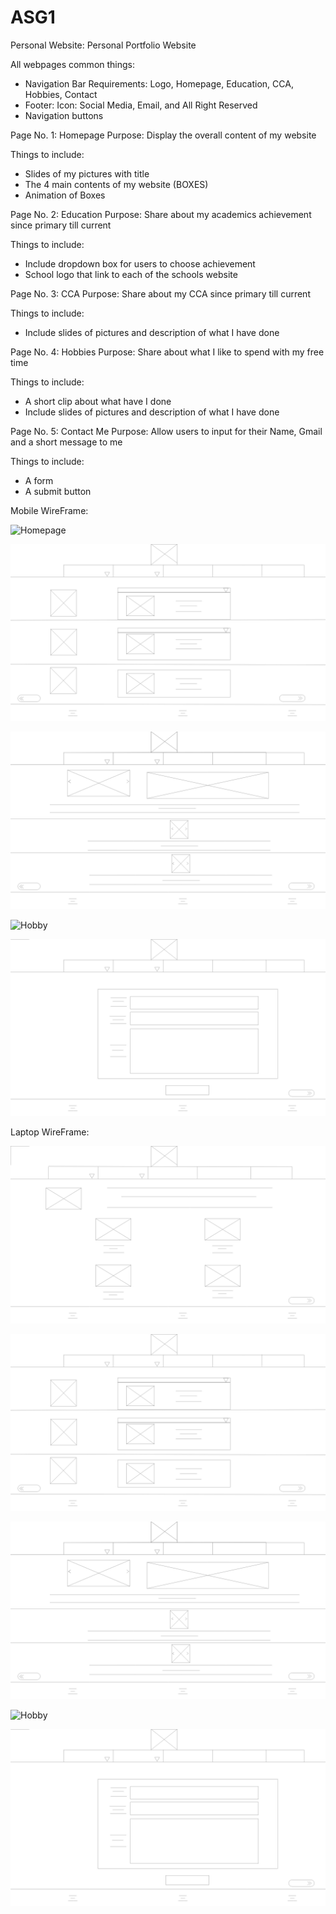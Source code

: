 # ASG1

Personal Website: Personal Portfolio Website

All webpages common things:

- Navigation Bar Requirements: Logo, Homepage, Education, CCA, Hobbies, Contact
- Footer: Icon: Social Media, Email, and All Right Reserved
- Navigation buttons 


Page No. 1: Homepage
Purpose: Display the overall content of my website

Things to include:

- Slides of my pictures with title
- The 4 main contents of my website (BOXES)
- Animation of Boxes


Page No. 2:  Education 
Purpose: Share about my academics achievement since primary till current

Things to include:

- Include dropdown box for users to choose achievement  
- School logo that link to each of the schools website


Page No. 3: CCA
Purpose: Share about my CCA since primary till current

Things to include:

- Include slides of pictures and description of what I have done


Page No. 4: Hobbies
Purpose: Share about what I like to spend with my free time

Things to include:
- A short clip about what have I done
- Include slides of pictures and description of what I have done


Page No. 5: Contact Me
Purpose: Allow users to input for their Name, Gmail and a short message to me

Things to include:
- A form
- A submit button 


Mobile WireFrame:

![Homepage](Images/Homepage%20%E2%80%93%201.jpg)

![Education](Images/Education.jpg)

![CCA](Images/CCA.jpg)

![Hobby](Images/Hobbies%20%E2%80%93%201.jpg)

![Contact Me](Images/Contact%20Me.jpg)

Laptop WireFrame:

![Homepage](Images/Homepage.jpg)

![Education](Images/Education.jpg)

![CCA](Images/CCA.jpg)

![Hobby](Images/Hobbies%20%E2%80%93%201.jpg)

![Contact Me](Images/Contact%20Me.jpg)
